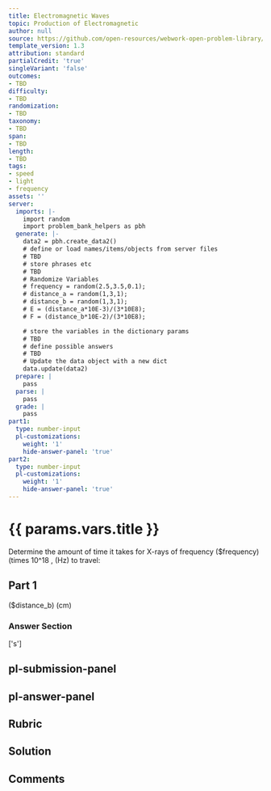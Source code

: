 ```yaml
---
title: Electromagnetic Waves
topic: Production of Electromagnetic
author: null
source: https://github.com/open-resources/webwork-open-problem-library/tree/master/Contrib/BrockPhysics/College_Physics_Urone/24.Electromagnetic_Waves/24-03.The_Electromagnetic_Spectrum/NU_U17_24_03_010.pg
template_version: 1.3
attribution: standard
partialCredit: 'true'
singleVariant: 'false'
outcomes:
- TBD
difficulty:
- TBD
randomization:
- TBD
taxonomy:
- TBD
span:
- TBD
length:
- TBD
tags:
- speed
- light
- frequency
assets: ''
server:
  imports: |-
    import random
    import problem_bank_helpers as pbh
  generate: |-
    data2 = pbh.create_data2()
    # define or load names/items/objects from server files
    # TBD
    # store phrases etc
    # TBD
    # Randomize Variables
    # frequency = random(2.5,3.5,0.1);
    # distance_a = random(1,3,1);
    # distance_b = random(1,3,1);
    # E = (distance_a*10E-3)/(3*10E8);
    # F = (distance_b*10E-2)/(3*10E8);

    # store the variables in the dictionary params
    # TBD
    # define possible answers
    # TBD
    # Update the data object with a new dict
    data.update(data2)
  prepare: |
    pass
  parse: |
    pass
  grade: |
    pass
part1:
  type: number-input
  pl-customizations:
    weight: '1'
    hide-answer-panel: 'true'
part2:
  type: number-input
  pl-customizations:
    weight: '1'
    hide-answer-panel: 'true'
---
```


# {{ params.vars.title }} 


Determine the amount of time it takes for X-rays of frequency ($frequency) (times 10^18 , (Hz) to travel:

## Part 1 
($distance_b) (cm) 


 ### Answer Section
['s']

## pl-submission-panel 


## pl-answer-panel 


## Rubric 


## Solution 


## Comments 


